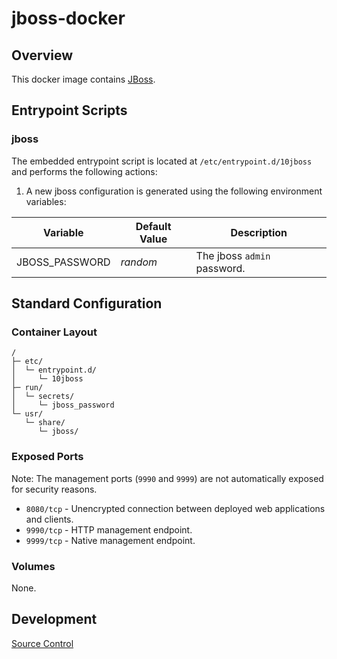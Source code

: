 # jboss-docker

## Overview

This docker image contains [JBoss](https://jboss.org/).

## Entrypoint Scripts

### jboss

The embedded entrypoint script is located at `/etc/entrypoint.d/10jboss` and performs the following actions:

1. A new jboss configuration is generated using the following environment variables:

 | Variable | Default Value | Description |
 | ---------| ------------- | ----------- |
 | JBOSS_PASSWORD | _random_ | The jboss `admin` password. |

## Standard Configuration

### Container Layout

```
/
├─ etc/
│  └─ entrypoint.d/
│     └─ 10jboss
├─ run/
│  └─ secrets/
│     └─ jboss_password
└─ usr/
   └─ share/
      └─ jboss/
```

### Exposed Ports

Note: The management ports (`9990` and `9999`) are not automatically exposed for security reasons.

* `8080/tcp` - Unencrypted connection between deployed web applications and clients.
* `9990/tcp` - HTTP management endpoint.
* `9999/tcp` - Native management endpoint.

### Volumes

None.

## Development

[Source Control](https://github.com/crashvb/jboss-docker)

